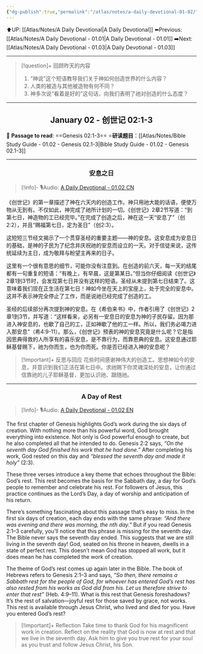 ```yaml
---
{"dg-publish":true,"permalink":"/atlas/notes/a-daily-devotional-01-02/","noteIcon":""}
---
```


⬆️UP: [[Atlas/Notes/A Daily Devotional\|A Daily Devotional]]
⬅️Previous: [[Atlas/Notes/A Daily Devotional - 01.01\|A Daily Devotional - 01.01]]
➡️Next: [[Atlas/Notes/A Daily Devotional - 01.03\|A Daily Devotional - 01.03]]

---

> [!question]+ 回顾昨天的内容
> 1. “神说”这个短语教导我们关于神如何创造世界的什么内容？  
> 2. 人类的被造与其他被造物有何不同？ 
> 3. 神多次说“看着是好的”这句话，向我们表明了祂对创造的什么态度？

---
## <center>January 02 - 创世记 02:1-3</center>

📖 **Passage to read**: ==Genesis 02:1-3==
⭐**研读题目**：[[Atlas/Notes/Bible Study Guide - 01.02 - Genesis 02.1-3\|Bible Study Guide - 01.02 - Genesis 02.1-3]]

---
### <center>安息之日</center>

> [!info]- 🎙️Audio: [A Daily Devotional - 01.02 CN](https://drive.google.com/file/d/1895zcGl_Lty2heaolzEYhA27DtX6D0R9/view?usp=drive_link)

《创世记》的第一章描述了神在六天内的创造工作。神只用祂大能的话语，便使万物从无到有。不仅如此，神完成了祂所计划的一切。《创世记》2章2节写道：“到第七日，神造物的工已经完毕。”在完成了创造之后，神在这一天“安息了”（创2:2），并且“赐福第七日，定为圣日”（创2:3）。

这短短三节经文揭示了一个贯穿圣经的重要主题——神的安息。这安息成为安息日的基础，是神的子民为了纪念并庆祝祂的安息而设立的一天。对于信徒来说，这传统延续为主日，成为敬拜与盼望主再来的日子。

这里有一个很有意思的细节，可能你没有注意到。在创造的前六天，每一天的结尾都有一句重复的短语：“有晚上，有早晨，这是第某日。”但当你仔细阅读《创世记》2章1到3节时，会发现第七日并没有这样的短语。圣经从未提到第七日结束了。这意味着我们现在正生活在第七日！神如今坐在天上的宝座上，处于完全的安息中。这并不表示神完全停止了工作，而是说祂已经完成了创造的工。

圣经的后续部分再次提到神的安息。在《希伯来书》中，作者引用了《创世记》2章1到3节，并写道：“这样看来，必另有一安息日的安息为神的子民存留。因为那进入神安息的，也歇了自己的工，正如神歇了他的工一样。所以，我们务必竭力进入那安息”（希4:9-11）。那么，《创世记》预表的神的安息究竟是什么呢？它是指因恩典得救的人所享有的喜乐安息，是不靠行为，而靠恩典的安息。这安息通过耶稣基督赐下，祂为你而生，也为你而死。你是否已经进入神的安息呢？

> [!important]+ 反思与回应
> 花些时间感谢神伟大的创造工。思想神如今的安息，并意识到我们正活在第七日中。求祂赐下你灵魂深处的安息，让你通过信靠祂的儿子耶稣基督，更加认识祂、跟随祂。


---
### <center>A Day of Rest</center>

> [!info]- 🎙️Audio: [A Daily Devotional - 01.02 EN](https://drive.google.com/file/d/1vF1PxuzSMlRo96TWVA0z9GVL_u6jZnX_/view?usp=drive_link)

The first chapter of Genesis highlights God’s work during the six days of creation. With nothing more than his powerful word, God brought everything into existence. Not only is God powerful enough to create, but he also completed all that he intended to do. Genesis 2:2 says, _“On the seventh day God finished his work that he had done.”_ After completing his work, God rested on this day and _“blessed the seventh day and made it holy”_ (2:3).

These three verses introduce a key theme that echoes throughout the Bible: God’s rest. This rest becomes the basis for the Sabbath day, a day for God’s people to remember and celebrate his rest. For followers of Jesus, this practice continues as the Lord’s Day, a day of worship and anticipation of his return.

There’s something fascinating about this passage that’s easy to miss. In the first six days of creation, each day ends with the same phrase: _“And there was evening and there was morning, the nth day.”_ But if you read Genesis 2:1–3 carefully, you’ll notice that this phrase is missing for the seventh day. The Bible never says the seventh day ended. This suggests that we are still living in the seventh day! God, seated on his throne in heaven, dwells in a state of perfect rest. This doesn’t mean God has stopped all work, but it does mean he has completed the work of creation.

The theme of God’s rest comes up again later in the Bible. The book of Hebrews refers to Genesis 2:1–3 and says, _“So then, there remains a Sabbath rest for the people of God, for whoever has entered God’s rest has also rested from his works as God did from his. Let us therefore strive to enter that rest”_ (Heb. 4:9–11). What is this rest that Genesis foreshadows? It’s the rest of salvation—joyful rest for those saved by grace, not works. This rest is available through Jesus Christ, who lived and died for you. Have you entered God’s rest?

> [!important]+ Reflection
> Take time to thank God for his magnificent work in creation. Reflect on the reality that God is now at rest and that we live in the seventh day. Ask him to give you true rest for your soul as you trust and follow Jesus Christ, his Son.
